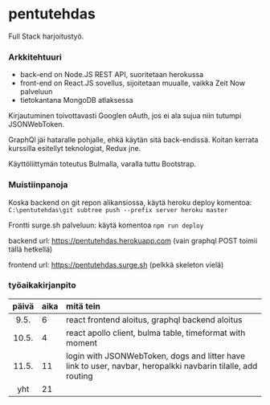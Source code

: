 # pentutehdas
Full Stack harjoitustyö.

### Arkkitehtuuri

- back-end on Node.JS REST API, suoritetaan herokussa
- front-end on React.JS sovellus, sijoitetaan muualle, vaikka Zeit Now palveluun
- tietokantana MongoDB atlaksessa

Kirjautuminen toivottavasti Googlen oAuth, jos ei ala sujua niin tutumpi JSONWebToken.

GraphQl jäi hataralle pohjalle, ehkä käytän sitä back-endissä.
Koitan kerrata kurssilla esitellyt teknologiat, Redux jne.

Käyttöliittymän toteutus Bulmalla, varalla tuttu Bootstrap.

### Muistiinpanoja

Koska backend on git repon alikansiossa, käytä heroku deploy komentoa:
`C:\pentutehdas\git subtree push --prefix server heroku master`

Frontti surge.sh palveluun: käytä komentoa `npm run deploy`

backend url: https://pentutehdas.herokuapp.com 
(vain graphql POST toimii tällä hetkellä)

frontend url: https://pentutehdas.surge.sh
(pelkkä skeleton vielä)

### työaikakirjanpito

| päivä | aika | mitä tein  |
| :----:|:-----| :-----|
| 9.5.  | 6    | react frontend aloitus, graphql backend aloitus |
| 10.5.  | 4    | react apollo client, bulma table, timeformat with moment |
| 11.5.  | 11    | login with JSONWebToken, dogs and litter have link to user, navbar, heropalkki navbarin tilalle, add routing |
| yht   | 21    | | 
